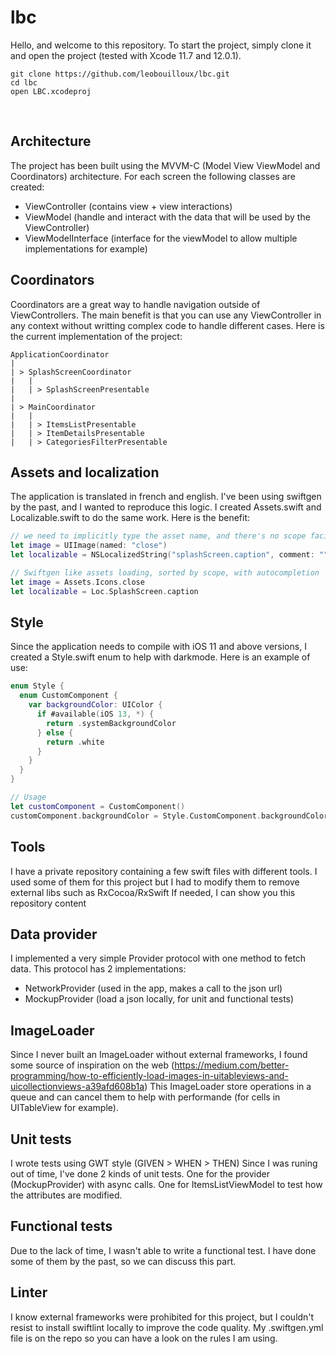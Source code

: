 # lbc

Hello, and welcome to this repository.
To start the project, simply clone it and open the project (tested with Xcode 11.7 and 12.0.1).
```shell
git clone https://github.com/leobouilloux/lbc.git
cd lbc
open LBC.xcodeproj
```
<br/>

## Architecture
The project has been built using the MVVM-C (Model View ViewModel and Coordinators) architecture.
For each screen the following classes are created:
- ViewController (contains view + view interactions)
- ViewModel (handle and interact with the data that will be used by the ViewController)
- ViewModelInterface (interface for the viewModel to allow multiple implementations for example)

## Coordinators
Coordinators are a great way to handle navigation outside of ViewControllers.
The main benefit is that you can use any ViewController in any context without writting complex code to handle different cases.
Here is the current implementation of the project:
```
ApplicationCoordinator
|
| > SplashScreenCoordinator
|   |
|   | > SplashScreenPresentable
|
| > MainCoordinator
|   |
|   | > ItemsListPresentable
|   | > ItemDetailsPresentable
|   | > CategoriesFilterPresentable
```
## Assets and localization
The application is translated in french and english.
I've been using swiftgen by the past, and I wanted to reproduce this logic.
I created Assets.swift and Localizable.swift to do the same work.
Here is the benefit:
```swift
// we need to implicitly type the asset name, and there's no scope facilities
let image = UIImage(named: "close")
let localizable = NSLocalizedString("splashScreen.caption", comment: "")

// Swiftgen like assets loading, sorted by scope, with autocompletion
let image = Assets.Icons.close
let localizable = Loc.SplashScreen.caption
```

## Style
Since the application needs to compile with iOS 11 and above versions, I created a Style.swift enum to help with darkmode.
Here is an example of use:
```swift
enum Style {
  enum CustomComponent {
    var backgroundColor: UIColor {
      if #available(iOS 13, *) {
        return .systemBackgroundColor
      } else {
        return .white
      }
    }
  }
}

// Usage
let customComponent = CustomComponent()
customComponent.backgroundColor = Style.CustomComponent.backgroundColor
```

## Tools
I have a private repository containing a few swift files with different tools.
I used some of them for this project but I had to modify them to remove external libs such as RxCocoa/RxSwift
If needed, I can show you this repository content

## Data provider
I implemented a very simple Provider protocol with one method to fetch data.
This protocol has 2 implementations:
- NetworkProvider (used in the app, makes a call to the json url)
- MockupProvider (load a json locally, for unit and functional tests)

## ImageLoader
Since I never built an ImageLoader without external frameworks, I found some source of inspiration on the web (https://medium.com/better-programming/how-to-efficiently-load-images-in-uitableviews-and-uicollectionviews-a39afd608b1a)
This ImageLoader store operations in a queue and can cancel them to help with performande (for cells in UITableView for example).


## Unit tests
I wrote tests using GWT style (GIVEN > WHEN > THEN)
Since I was runing out of time, I've done 2 kinds of unit tests.
One for the provider (MockupProvider) with async calls.
One for ItemsListViewModel to test how the attributes are modified.

## Functional tests
Due to the lack of time, I wasn't able to write a functional test.
I have done some of them by the past, so we can discuss this part.

## Linter
I know external frameworks were prohibited for this project, but I couldn't resist to install swiftlint locally to improve the code quality.
My .swiftgen.yml file is on the repo so you can have a look on the rules I am using.
